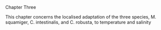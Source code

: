 Chapter Three

This chapter concerns the localised adaptation of the three species, M. squamiger, C. intestinalis, and C. robusta, to temperature and salinity
